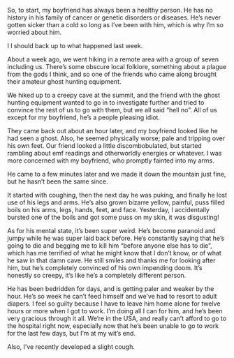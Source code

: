 So, to start, my boyfriend has always been a healthy person. He has no history in his family of cancer or genetic disorders or diseases. He’s never gotten sicker than a cold so long as I’ve been with him, which is why I’m so worried about him. 

I l should back up to what happened last week. 

About a week ago, we went hiking in a remote area with a group of seven including us. There’s some obscure local folklore, something about a plague from the gods I think, and so one of the friends who came along brought their amateur ghost hunting equipment. 

We hiked up to a creepy cave at the summit, and the friend with the ghost hunting equipment wanted to go in to investigate further and tried to convince the rest of us to go with them, but we all said “hell no”. All of us except for my boyfriend, he’s a people pleasing idiot. 

They came back out about an hour later, and my boyfriend looked like he had seen a ghost. Also, he seemed physically worse; pale and tripping over his own feet. Our friend looked a little discombobulated, but started rambling about emf readings and otherworldly energies or whatever. I was more concerned with my boyfriend, who promptly fainted into my arms. 

He came to a few minutes later and we made it down the mountain just fine, but he hasn’t been the same since. 

It started with coughing, then the next day he was puking, and finally he lost use of his legs and arms. He’s also grown bizarre yellow, painful, puss filled boils on his arms, legs, hands, feet, and face. Yesterday, I accidentally bursted one of the boils and got some puss on my skin, it was disgusting! 

As for his mental state, it’s been super weird. He’s become paranoid and jumpy while he was super laid back before. He’s constantly saying that he’s going to die and begging me to kill him “before anyone else has to die”, which has me terrified of what he might know that I don’t know, or of what he saw in that damn cave. He still smiles and thanks me for looking after him, but he’s completely convinced of his own impending doom. It’s honestly so creepy, it’s like he’s a completely different person. 

He has been bedridden for days, and is getting paler and weaker by the hour. He’s so week he can’t feed himself and we’ve had to resort to adult diapers. I feel so guilty because I have to leave him home alone for twelve hours or more when I got to work. I’m doing all I can for him, and he’s been very gracious through it all. We’re in the USA, and really can’t afford to go to the hospital right now, especially now that he’s been unable to go to work for the last few days, but I’m at my wit’s end. 

Also, I’ve recently developed a slight cough.